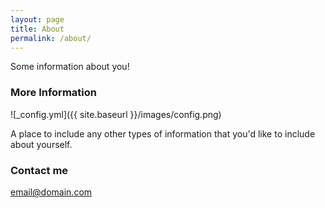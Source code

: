 ```yaml
---
layout: page
title: About
permalink: /about/
---
```


Some information about you!

### More Information

![_config.yml]({{ site.baseurl }}/images/config.png)


A place to include any other types of information that you'd like to include about yourself.

### Contact me

[email@domain.com](mailto:email@domain.com)
